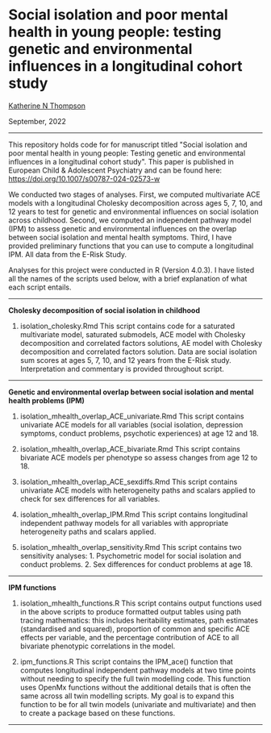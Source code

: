# Social isolation and poor mental health in young people: testing genetic and environmental influences in a longitudinal cohort study
[Katherine N Thompson](https://twitter.com/KTNThompson)

September, 2022

***

This repository holds code for for manuscript titled "Social isolation and poor mental health in young people: Testing genetic and environmental influences in a longitudinal cohort study". This paper is published in European Child & Adolescent Psychiatry and can be found here: https://doi.org/10.1007/s00787-024-02573-w 

We conducted two stages of analyses. First, we computed multivariate ACE models with a longitudinal Cholesky decomposition across ages 5, 7, 10, and 12 years to test for genetic and environmental influences on social isolation across childhood. Second, we computed an independent pathway model (IPM) to assess genetic and environmental influences on the overlap between social isolation and mental health symptoms. Third, I have  provided preliminary functions that you can use to compute a longitudinal IPM. All data from the E-Risk Study. 

Analyses for this project were conducted in R (Version 4.0.3). I have listed all the names of the scripts used below, with a brief explanation of what each script entails. 

***

**Cholesky decomposition of social isolation in childhood**

1. isolation_cholesky.Rmd
This script contains code for a saturated multivariate model, saturated submodels, ACE model with Cholesky decomposition and correlated factors solutions, AE model with Cholesky decomposition and correlated factors solution. Data are social isolation sum scores at ages 5, 7, 10, and 12 years from the E-Risk study. Interpretation and commentary is provided throughout script. 


***

**Genetic and environmental overlap between social isolation and mental health problems (IPM)**

1. isolation_mhealth_overlap_ACE_univariate.Rmd
This script contains univariate ACE models for all variables (social isolation, depression symptoms, conduct problems, psychotic experiences) at age 12 and 18.

2. isolation_mhealth_overlap_ACE_bivariate.Rmd 
This script contains bivariate ACE models per phenotype so assess changes from age 12 to  18. 

3. isolation_mhealth_overlap_ACE_sexdiffs.Rmd 
This script contains univariate ACE models with heterogeneity paths and scalars applied to check for sex differences for all variables. 

4. isolation_mhealth_overlap_IPM.Rmd
This script contains longitudinal independent pathway models for all variables with appropriate heterogeneity paths and scalars applied. 

5. isolation_mhealth_overlap_sensitivity.Rmd 
This script contains two sensitivity analyses: 1. Psychometric model for social isolation and conduct problems. 2. Sex differences for conduct problems at age 18.  

***

**IPM functions**

1. isolation_mhealth_functions.R 
This script contains output functions used in the above scripts to produce formatted output tables using path tracing mathematics: this includes heritability estimates, path estimates (standardised and squared), proportion of common and specific ACE effects per variable, and the percentage contribution of ACE to all bivariate phenotypic correlations in the model. 

2. ipm_functions.R
This script contains the IPM_ace() function that computes longitudinal independent pathway models at two time points without needing to specify the full twin modelling code. This function uses OpenMx functions without the additional details that is often the same across all twin modelling scripts. My goal is to expand this function to be for all twin models (univariate and multivariate) and then to create a package based on these functions. 

***
